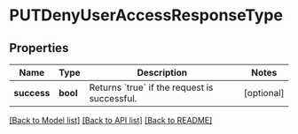 # PUTDenyUserAccessResponseType

## Properties
Name | Type | Description | Notes
------------ | ------------- | ------------- | -------------
**success** | **bool** | Returns &#x60;true&#x60; if the request is successful.  | [optional] 

[[Back to Model list]](../README.md#documentation-for-models) [[Back to API list]](../README.md#documentation-for-api-endpoints) [[Back to README]](../README.md)

